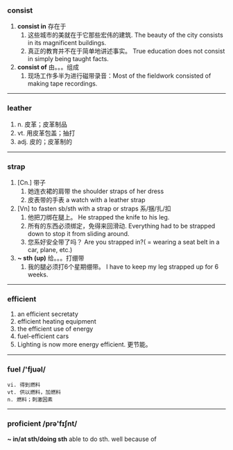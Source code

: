 ### consist
1. **consist in** 存在于
    1. 这些城市的美就在于它那些宏伟的建筑. The beauty of the city consists in its magnificent buildings.
    2. 真正的教育并不在于简单地讲述事实。 True education does not consist in simply being taught facts.
2. **consist of** 由。。。组成
    1. 现场工作多半为进行磁带录音：Most of the fieldwork consisted of making tape recordings.
***
### leather
1. n. 皮革；皮革制品
2. vt. 用皮革包盖；抽打
3. adj. 皮的；皮革制的
***
### strap
1. [Cn.] 带子
    1. 她连衣裙的肩带 the shoulder straps of her dress
    2. 皮表带的手表 a watch with a leather strap
2. [Vn] to fasten sb/sth with a strap or straps 系/捆/扎/扣
    1. 他把刀绑在腿上。 He strapped the knife to his leg.
    2. 所有的东西必须绑定，免得来回滑动. Everything had to be strapped down to stop it from sliding around.
    3. 您系好安全带了吗？ Are you strapped in?( = wearing a seat belt in a car, plane, etc.)
3. **~ sth (up)** 给。。。打绷带
    1. 我的腿必须打6个星期绷带。 I have to keep my leg strapped up for 6 weeks.
***
### efficient
1. an efficient secretaty
2. efficient heating equipment
3. the efficient use of energy
4. fuel-efficient cars
5. Lighting is now more energy efficient. 更节能。
***
### fuel  /'fjuəl/
    vi. 得到燃料
    vt. 供以燃料，加燃料
    n. 燃料；刺激因素
***
### proficient  /prə'fɪʃnt/
**~ in/at sth/doing sth** able to do sth. well because of
